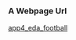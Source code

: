 ### A Webpage Url
[app4_eda_football](https://dhiraj1008-streamlit-apps--app4-eda-footballfootball-app-x72mf9.streamlit.app/)
